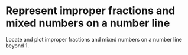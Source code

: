 # Represent improper fractions and mixed numbers on a number line

Locate and plot improper fractions and mixed numbers on a number line beyond 1.
